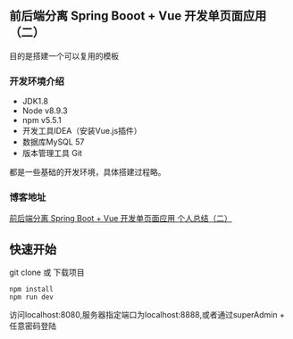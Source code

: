## 前后端分离 Spring Booot + Vue 开发单页面应用（二）

目的是搭建一个可以复用的模板

### 开发环境介绍
* JDK1.8
* Node v8.9.3
* npm v5.5.1
* 开发工具IDEA（安装Vue.js插件）
* 数据库MySQL 57
* 版本管理工具 Git

都是一些基础的开发环境，具体搭建过程略。

### 博客地址
[前后端分离 Spring Boot + Vue 开发单页面应用 个人总结（二）](https://my.oschina.net/u/3491123/blog/1593600)
## 快速开始

git clone 或 下载项目
```
npm install
npm run dev
```
访问localhost:8080,服务器指定端口为localhost:8888,或者通过superAdmin + 任意密码登陆
